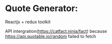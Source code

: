 <h1>Quote Generator:</h1>

Reactjs + redux toolkit

API intergration(https://catfact.ninja/fact) because https://api.quotable.io/random failed to fetch


